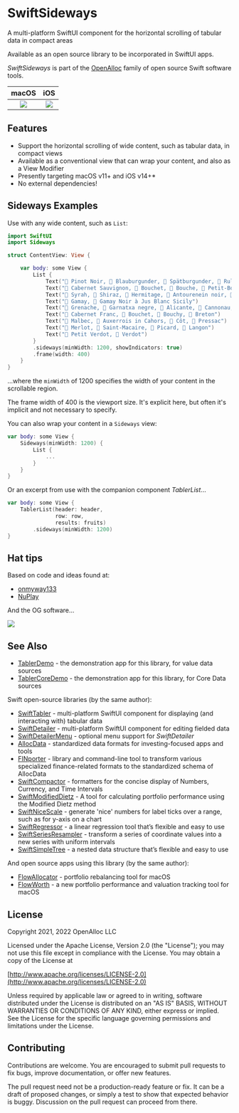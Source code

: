 # SwiftSideways

A multi-platform SwiftUI component for the horizontal scrolling of tabular data in compact areas

Available as an open source library to be incorporated in SwiftUI apps.

_SwiftSideways_ is part of the [OpenAlloc](https://github.com/openalloc) family of open source Swift software tools.

macOS | iOS
:---:|:---:
![](https://github.com/openalloc/SwiftSideways/blob/main/Images/macOSa.png)  |  ![](https://github.com/openalloc/SwiftSideways/blob/main/Images/iOSa.png)

## Features

* Support the horizontal scrolling of wide content, such as tabular data, in compact views
* Available as a conventional view that can wrap your content, and also as a View Modifier
* Presently targeting macOS v11+ and iOS v14+\*
* No external dependencies!

## Sideways Examples

Use with any wide content, such as `List`:

```swift
import SwiftUI
import Sideways

struct ContentView: View {

    var body: some View {
        List {
            Text("🍇 Pinot Noir, 🍇 Blauburgunder, 🍇 Spätburgunder, 🍇 Rulandské modré, 🍇 Pinot Nero")
            Text("🍇 Cabernet Sauvignon, 🍇 Bouchet, 🍇 Bouche, 🍇 Petit-Bouchet, 🍇 Petit-Cabernet, 🍇 Petit-Vidure, 🍇 Vidure, 🍇 Sauvignon Rouge")
            Text("🍇 Syrah, 🍇 Shiraz, 🍇 Hermitage, 🍇 Antourenein noir, 🍇 Candive")
            Text("🍇 Gamay, 🍇 Gamay Noir à Jus Blanc Sicily")
            Text("🍇 Grenache, 🍇 Garnatxa negre, 🍇 Alicante, 🍇 Cannonau, 🍇 Garnacha tinta, 🍇 Grenache noir")
            Text("🍇 Cabernet Franc, 🍇 Bouchet, 🍇 Bouchy, 🍇 Breton")
            Text("🍇 Malbec, 🍇 Auxerrois in Cahors, 🍇 Côt, 🍇 Pressac")
            Text("🍇 Merlot, 🍇 Saint-Macaire, 🍇 Picard, 🍇 Langon")
            Text("🍇 Petit Verdot, 🍇 Verdot")
        }
        .sideways(minWidth: 1200, showIndicators: true)
        .frame(width: 400)
    }
}
```

...where the `minWidth` of 1200 specifies the width of your content in the scrollable region. 

The frame width of 400 is the viewport size. It's explicit here, but often it's implicit and not necessary to specify.

You can also wrap your content in a `Sideways` view:

```swift
var body: some View {
    Sideways(minWidth: 1200) {
        List {
            ...
        }
    }
}
```

Or an excerpt from use with the companion component _TablerList_...

```swift
var body: some View {
    TablerList(header: header,
               row: row,
               results: fruits)
        .sideways(minWidth: 1200)
}
```

## Hat tips

Based on code and ideas found at:

* [onmyway133](https://github.com/onmyway133/blog/issues/769)
* [NuPlay](https://github.com/NuPlay/FitScrollView)

And the OG software...

![](https://github.com/openalloc/SwiftSideways/blob/main/Images/sw.jpg)

## See Also

* [TablerDemo](https://github.com/openalloc/TablerDemo) - the demonstration app for this library, for value data sources
* [TablerCoreDemo](https://github.com/openalloc/TablerCoreDemo) - the demonstration app for this library, for Core Data sources

Swift open-source libraries (by the same author):

* [SwiftTabler](https://github.com/openalloc/SwiftTabler) - multi-platform SwiftUI component for displaying (and interacting with) tabular data
* [SwiftDetailer](https://github.com/openalloc/SwiftDetailer) - multi-platform SwiftUI component for editing fielded data
* [SwiftDetailerMenu](https://github.com/openalloc/SwiftDetailerMenu) - optional menu support for _SwiftDetailer_
* [AllocData](https://github.com/openalloc/AllocData) - standardized data formats for investing-focused apps and tools
* [FINporter](https://github.com/openalloc/FINporter) - library and command-line tool to transform various specialized finance-related formats to the standardized schema of AllocData
* [SwiftCompactor](https://github.com/openalloc/SwiftCompactor) - formatters for the concise display of Numbers, Currency, and Time Intervals
* [SwiftModifiedDietz](https://github.com/openalloc/SwiftModifiedDietz) - A tool for calculating portfolio performance using the Modified Dietz method
* [SwiftNiceScale](https://github.com/openalloc/SwiftNiceScale) - generate 'nice' numbers for label ticks over a range, such as for y-axis on a chart
* [SwiftRegressor](https://github.com/openalloc/SwiftRegressor) - a linear regression tool that’s flexible and easy to use
* [SwiftSeriesResampler](https://github.com/openalloc/SwiftSeriesResampler) - transform a series of coordinate values into a new series with uniform intervals
* [SwiftSimpleTree](https://github.com/openalloc/SwiftSimpleTree) - a nested data structure that’s flexible and easy to use

And open source apps using this library (by the same author):

* [FlowAllocator](https://openalloc.github.io/FlowAllocator/index.html) - portfolio rebalancing tool for macOS
* [FlowWorth](https://openalloc.github.io/FlowWorth/index.html) - a new portfolio performance and valuation tracking tool for macOS

## License

Copyright 2021, 2022 OpenAlloc LLC

Licensed under the Apache License, Version 2.0 (the "License"); you may not use this file except in compliance with the License. You may obtain a copy of the License at

[http://www.apache.org/licenses/LICENSE-2.0](http://www.apache.org/licenses/LICENSE-2.0)

Unless required by applicable law or agreed to in writing, software distributed under the License is distributed on an "AS IS" BASIS, WITHOUT WARRANTIES OR CONDITIONS OF ANY KIND, either express or implied. See the License for the specific language governing permissions and limitations under the License.

## Contributing

Contributions are welcome. You are encouraged to submit pull requests to fix bugs, improve documentation, or offer new features. 

The pull request need not be a production-ready feature or fix. It can be a draft of proposed changes, or simply a test to show that expected behavior is buggy. Discussion on the pull request can proceed from there.
